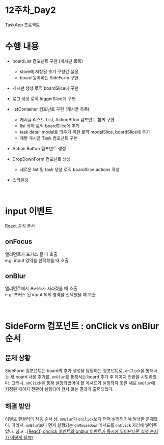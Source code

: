 # 12주차_Day2
TaskApp 프로젝트 

# 수행 내용
- boardList 컴포넌트 구현 (게시판 목록)
  - store에 저장된 초기 구성값 설정
  - board 등록하는 SideForm 구현
- 게시판 생성 로직 boardSlice에 구현
- 로그 생성 로직 loggerSlice에 구현

- listContainer 컴포넌트 구현 (게시글 목록)
  - 게시글 리스트 List, ActionBtton 컴포넌트 함께 구현
  - list 삭제 로직 boardSlice에 추가
  - task detail modal로 띄우기 위한 로직 modalSlice, boardSlice에 추가
  - 개별 게시글 Task 컴포넌트 구현

- Action Button 컴포넌트 생성
- DropDownForm 컴포넌트 생성
  - 새로운 list 및 task 생성 로직 boardSlice.actions 작성
- 스타일링

<br>

# input 이벤트
[React 공식 문서](https://ko.legacy.reactjs.org/docs/events.html#focus-events) <br>

## onFocus
엘리먼트가 포커스 될 때 호출<br>
e.g. input 영역을 선택했을 때 호출

## onBlur
엘리먼트에서 포커스가 사라졌을 때 호출 <br>
e.g. 포커스 된 input 외의 영역을 선택했을 때 호출

<br>

# SideForm 컴포넌트 : onClick vs onBlur 순서

## 문제 상황
SideForm 컴포넌트는 board의 추가 생성을 담당하는 컴포넌트로, `onClick`을 통해서는 새 board 내용 추가를, `onBlur`를 통해서는 board 추가 후 페이지 전환을 시도하였다.
그러나, `onClick`을 통해 실행되었어야 할 메서드가 실행되지 못한 채로 `onBlur`에 지정된 페이지 전환이 실행되어 원치 않는 결과가 출력되었다.

## 해결 방안
이벤트 핸들러의 작동 순서 상, `onBlur`가 `onClick`보다 먼저 실행되기에 발생한 문제였다. 따라서, `onBlur`보다 먼저 실행되는 `onMouseDown`메서드를 `onClick` 자리에 넣어주었다.
참고 : [[React] onclick 이벤트와 onblur 이벤트가 동시에 일어난다면 실행 순서가 어떻게 될까?](https://kang-ju.tistory.com/entry/click-%ED%9B%84%EC%97%90-blur-%EC%8B%A4%ED%96%89-%EC%8B%9C%ED%82%A4%EB%8A%94-%EB%B0%A9%EB%B2%95)
